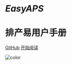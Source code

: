 
# *EasyAPS*
# **排产易用户手册**
[GitHub](https://github.com/lht802/EasyAPS)
[开始阅读](/README)



<!-- 背景色 -->
![color](#fff)



